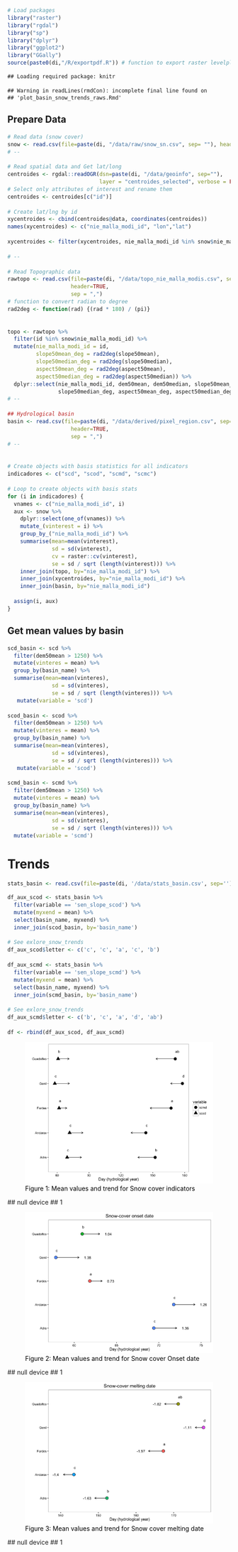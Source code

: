 ``` r
# Load packages 
library("raster")
library("rgdal")
library("sp")
library("dplyr")
library("ggplot2")
library("GGally")
source(paste0(di,"/R/exportpdf.R")) # function to export raster levelplots maps as pdf
```

    ## Loading required package: knitr

    ## Warning in readLines(rmdCon): incomplete final line found on
    ## 'plot_basin_snow_trends_raws.Rmd'

Prepare Data
------------

``` r
# Read data (snow cover)
snow <- read.csv(file=paste(di, "/data/raw/snow_sn.csv", sep= ""), header = TRUE) 
# --   

# Read spatial data and Get lat/long
centroides <- rgdal::readOGR(dsn=paste(di, "/data/geoinfo", sep=""),
                             layer = "centroides_selected", verbose = FALSE)
# Select only attributes of interest and rename them
centroides <- centroides[c("id")]

# Create lat/lng by id 
xycentroides <- cbind(centroides@data, coordinates(centroides))
names(xycentroides) <- c("nie_malla_modi_id", "lon","lat")

xycentroides <- filter(xycentroides, nie_malla_modi_id %in% snow$nie_malla_modi_id)

# -- 

# Read Topographic data 
rawtopo <- read.csv(file=paste(di, "/data/topo_nie_malla_modis.csv", sep=""),
                    header=TRUE,
                    sep = ",") 
# function to convert radian to degree 
rad2deg <- function(rad) {(rad * 180) / (pi)} 


topo <- rawtopo %>% 
  filter(id %in% snow$nie_malla_modi_id) %>% 
  mutate(nie_malla_modi_id = id, 
         slope50mean_deg = rad2deg(slope50mean),
         slope50median_deg = rad2deg(slope50median),
         aspect50mean_deg = rad2deg(aspect50mean),
         aspect50median_deg = rad2deg(aspect50median)) %>%
  dplyr::select(nie_malla_modi_id, dem50mean, dem50median, slope50mean_deg, 
                slope50median_deg, aspect50mean_deg, aspect50median_deg) 
# -- 

## Hydrological basin 
basin <- read.csv(file=paste(di, "/data/derived/pixel_region.csv", sep=""),
                    header=TRUE,
                    sep = ",") 
# --


# Create objects with basis statistics for all indicators 
indicadores <- c("scd", "scod", "scmd", "scmc") 

# Loop to create objects with basis stats
for (i in indicadores) { 
  vnames <- c("nie_malla_modi_id", i) 
  aux <- snow %>%
    dplyr::select(one_of(vnames)) %>%
    mutate_(vinterest = i) %>%
    group_by_("nie_malla_modi_id") %>%
    summarise(mean=mean(vinterest),
              sd = sd(vinterest),
              cv = raster::cv(vinterest),
              se = sd / sqrt (length(vinterest))) %>%
    inner_join(topo, by="nie_malla_modi_id") %>%
    inner_join(xycentroides, by="nie_malla_modi_id") %>%
    inner_join(basin, by="nie_malla_modi_id")
  
  assign(i, aux)
} 
```

Get mean values by basin
------------------------

``` r
scd_basin <- scd %>% 
  filter(dem50mean > 1250) %>% 
  mutate(vinteres = mean) %>%
  group_by(basin_name) %>% 
  summarise(mean=mean(vinteres),
              sd = sd(vinteres),
              se = sd / sqrt (length(vinteres))) %>%
   mutate(variable = 'scd')

scod_basin <- scod %>% 
  filter(dem50mean > 1250) %>% 
  mutate(vinteres = mean) %>%
  group_by(basin_name) %>% 
  summarise(mean=mean(vinteres),
              sd = sd(vinteres),
              se = sd / sqrt (length(vinteres))) %>%
   mutate(variable = 'scod')
  
scmd_basin <- scmd %>% 
  filter(dem50mean > 1250) %>% 
  mutate(vinteres = mean) %>%
  group_by(basin_name) %>% 
  summarise(mean=mean(vinteres),
              sd = sd(vinteres),
              se = sd / sqrt (length(vinteres))) %>%
  mutate(variable = 'scmd')
```

Trends
======

``` r
stats_basin <- read.csv(file=paste(di, '/data/stats_basin.csv', sep=''), header=TRUE) 
```

``` r
df_aux_scod <- stats_basin %>% 
  filter(variable == 'sen_slope_scod') %>%
  mutate(myxend = mean) %>% 
  select(basin_name, myxend) %>%
  inner_join(scod_basin, by='basin_name') 

# See exlore_snow_trends
df_aux_scod$letter <- c('c', 'c', 'a', 'c', 'b') 

df_aux_scmd <- stats_basin %>% 
  filter(variable == 'sen_slope_scmd') %>%
  mutate(myxend = mean) %>% 
  select(basin_name, myxend) %>%
  inner_join(scmd_basin, by='basin_name')

# See exlore_snow_trends  
df_aux_scmd$letter <- c('b', 'c', 'a', 'd', 'ab') 

df <- rbind(df_aux_scod, df_aux_scmd)
```

<figure>
<a name="trend_raw_all"></a><img src="plot_basin_snow_trends_raws_files/figure-markdown_github/unnamed-chunk-6-1.png">
<figcaption>
<span style="color:black; ">Figure 1: Mean values and trend for Snow cover indicators</span>
</figcaption>
</figure>
    ## null device 
    ##           1

<figure>
<a name="trend_raw_scod"></a><img src="plot_basin_snow_trends_raws_files/figure-markdown_github/unnamed-chunk-7-1.png">
<figcaption>
<span style="color:black; ">Figure 2: Mean values and trend for Snow cover Onset date</span>
</figcaption>
</figure>
    ## null device 
    ##           1

<figure>
<a name="trend_raw_scmd"></a><img src="plot_basin_snow_trends_raws_files/figure-markdown_github/unnamed-chunk-8-1.png">
<figcaption>
<span style="color:black; ">Figure 3: Mean values and trend for Snow cover melting date</span>
</figcaption>
</figure>
    ## null device 
    ##           1
